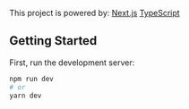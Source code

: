 This project is powered by:
[Next.js](https://nextjs.org/)
[TypeScript](https://www.typescriptlang.org/)

## Getting Started

First, run the development server:

```bash
npm run dev
# or
yarn dev
```

